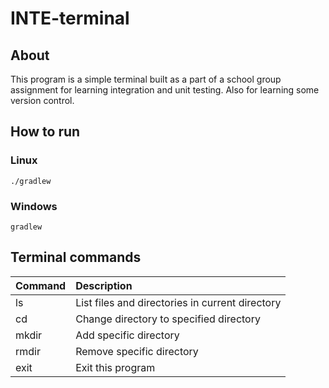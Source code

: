 # INTE-terminal

## About
This program is a simple terminal built as a part of a school group assignment for 
learning integration and unit testing. Also for learning some version control.

## How to run

### Linux
```
./gradlew
```

### Windows
```
gradlew
```

## Terminal commands
| Command | Description |
| :--- | :--- | 
| ls | List files and directories in current directory |
| cd <dir> | Change directory to specified directory | 
| mkdir <dir> | Add specific directory |
| rmdir <dir> | Remove specific directory |
| exit | Exit this program |
